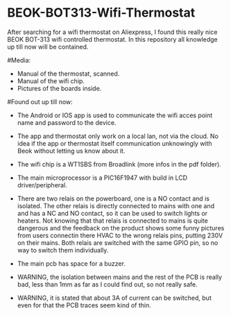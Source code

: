 # BEOK-BOT313-Wifi-Thermostat
After searching for a wifi thermostat on Aliexpress, I found this really nice BEOK BOT-313 wifi controlled thermostat.
In this repository all knowledge up till now will be contained.

#Media:
* Manual of the thermostat, scanned.
* Manual of the wifi chip.
* Pictures of the boards inside.

#Found out up till now:
* The Android or IOS app is used to communicate the wifi acces point name and password to the device.
* The app and thermostat only work on a local lan, not via the cloud. No idea if the app or thermostat itself communication unknowingly with Beok without letting us know about it.
* The wifi chip is a WT1SBS from Broadlink (more infos in the pdf folder).
* The main microprocessor is a PIC16F1947 with build in LCD driver/peripheral.
* There are two relais on the powerboard, one is a NO contact and is isolated. The other relais is directly connected to mains with one and and has a NC and NO contact, so it can be used to switch lights or heaters. Not knowing that that relais is connected to mains is quite dangerous and the feedback on the product shows some funny pictures from users connectin there HVAC to the wrong relais pins, putting 230V on their mains. Both relais are switched with the same GPIO pin, so no way to switch them individually.
* The main pcb has space for a buzzer.


* WARNING, the isolation between mains and the rest of the PCB is really bad, less than 1mm as far as I could find out, so not really safe.
* WARNING, it is stated that about 3A of current can be switched, but even for that the PCB traces seem kind of thin.
